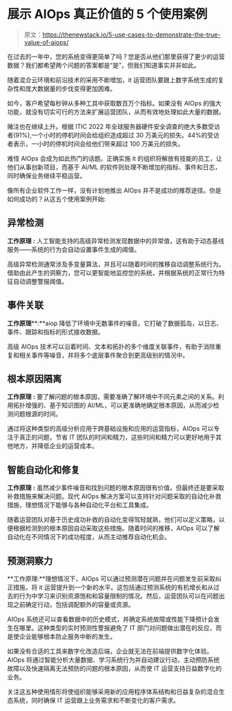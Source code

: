 # 展示 AIOps 真正价值的 5 个使用案例

> 原文：<https://thenewstack.io/5-use-cases-to-demonstrate-the-true-value-of-aiops/>

在过去的一年中，您的系统变得更简单了吗？您是否从他们那里获得了更少的运营数据？我们都希望两个问题的答案都是“是”，但我们知道事实并非如此。

随着混合云环境和前沿技术的采用不断增加，it 运营团队要跟上数字系统生成的复杂性和庞大数据量的步伐变得更加困难。

如今，客户希望每秒钟从多种工具中获取数百万个指标。如果没有 AIOps 的强大功能，就没有切实可行的方法来扩展运营团队，从而有效地处理如此大量的数据。

赌注也在继续上升。根据 ITIC 2022 年全球服务器硬件安全调查的绝大多数受访者(91%),一个小时的停机时间会给组织造成超过 30 万美元的损失。44%的受访者表示，一小时的停机时间会给他们带来超过 100 万美元的损失。

难怪 AIOps 会成为如此热门的话题。正确实施 it 的组织将解放有技能的员工，让他们从事创新项目，而基于 AI/ML 的软件则处理不断增加的指标、事件和日志，同时确保业务继续平稳运营。

像所有企业软件工作一样，没有计划地推出 AIOps 并不是成功的推荐途径。你是如何成功的？从这五个使用案例开始:

## **异常检测**

**工作原理** **:** 人工智能支持的高级异常检测发现数据中的异常值，这有助于动态基线服务——系统的行为会自动设置事件生成的阈值。

高级异常检测通常涉及多变量算法，并且可以随着时间的推移自动调整系统行为。借助由此产生的洞察力，您可以更智能地监控您的系统，并根据系统的正常行为特征自动调整警报阈值。

## **事件关联**

**工作原理****:**aiop 降低了环境中无数事件的噪音。它打破了数据孤岛，以日志、事件、跟踪和指标的形式接收数据。

高级 AIOps 技术可以沿着时间、文本和拓扑的多个维度关联事件，有助于消除重复和相关事件等噪音，并将多个底层事件聚合到更高级别的情况中。

## **根本原因隔离**

**工作原理** **:** 要了解问题的根本原因，需要准确了解环境中不同元素之间的关系。利用拓扑增强的、基于知识图的 AI/ML，可以更准确地确定根本原因，从而减少检测问题根源的时间。

通过将这种类型的高级分析应用于跨基础设施和应用的运营指标，AIOps 可以专注于真正的问题，节省 IT 团队的时间和精力，这些时间和精力可以更好地用于其他地方，并降低企业的运营成本。

## **智能自动化和修复**

**工作原理** **:** 虽然减少事件噪音和找到问题的根本原因很有价值，但最终还是要采取补救措施来解决问题。现代 AIOps 解决方案可以支持针对问题采取的自动化补救措施，理想情况下能够与各种自动化平台和工具集成。

随着运营团队对基于历史成功补救的自动化变得驾轻就熟，他们可以定义策略，以便根据检测到的根本原因自动采取这些措施。随着时间的推移，AIOps 可以了解自动化在不同情况下的成功程度，从而主动推荐自动化机会。

## **预测洞察力**

**工作原理:**理想情况下，AIOps 可以通过预测潜在问题并在问题发生前采取纠正措施，将 it 运营提升到一个新的水平。这包括通过预测系统的有机增长和从过去的行为中学习来识别资源饱和和容量限制的情况。然后，运营团队可以在问题出现之前确定行动，包括调配额外的容量或资源。

AIOps 系统还可以查看数据中的历史模式，并确定系统故障或性能下降预计会发生在哪里。这种类型的实时预测性警报避免了 IT 部门对问题做出潜在的反应，而是使企业能够根本防止服务中断的发生。

如果没有合适的工具来数字化改造后端，企业就无法在前端提供数字化体验。AIOps 将通过智能分析大量数据、学习系统行为并自动建议行动，主动预防系统故障以及快速隔离无法预防的问题的根本原因，从而使 IT 运营支持日益数字化的业务。

关注这五种使用情形将使组织能够采用新的应用程序体系结构和日益复杂的混合生态系统，同时确保 IT 运营跟上业务需求和不断变化的客户需求。

<svg xmlns:xlink="http://www.w3.org/1999/xlink" viewBox="0 0 68 31" version="1.1"><title>Group</title> <desc>Created with Sketch.</desc></svg>